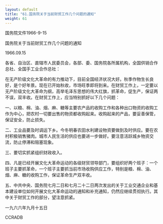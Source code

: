 ```yaml
---
layout: default
title: "61.国务院关于当前财贸工作几个问题的通知"
weight: 61
---
```


国务院文件1966-9-15

国务院关于当前财贸工作几个问题的通知

1966.09.15

各省、自治区、直辖市人民委员会，各部、委、国务院各所属机构，全国供销合作总社、全国手工业合作总社：

在无产阶级文化大革命的有力推动下，目前全国经济状况大好。秋季作物生长良好，是个好年景。现在已开始秋收，市场旺季即将到来。在财贸工作上，一定要以无产阶级文化大革命为纲，高举毛泽东思想的伟大红旗，抓革命，促生产，保证两不误，双丰收。在财贸工作上，应当特别抓好以下几个问题：

一、以粮、棉、油、烟、麻、糖等主要农产品的收购工作和各种出口物资的收购工作为中心，把农村一切要出售的物资都收购起来。收购起来的产品，要妥善保管，保证安全，防止损失。

二、工业品要及时调运下乡。今冬明春农田水利建设物资要做到及时供应。要在农村积极销售猪肉。城市人民生活的供应也要进一步做好。要注意活跃城乡物资交流，防止停滞和阻塞现象。

三、要切实抓紧组织财政收入。

四、凡是已经开展文化大革命运动的各级财贸领导部门，要组织好两个班子：一个班子主要抓革命，一个班子主要抓当前市场收购供应工作，特别是粮、棉、油、烟、麻、糖的收购工作，保证革命生产双丰收。

五、中共中央、国务院七月二日和七月二十二日两次发出的关于工业交通企业和基本建设单位如何开展文化大革命运动的通知和补充通知，仍然应继续贯彻执行。其中关于财贸工作的部分，望注意抓紧。

一九六六年九月十五日

CCRADB


